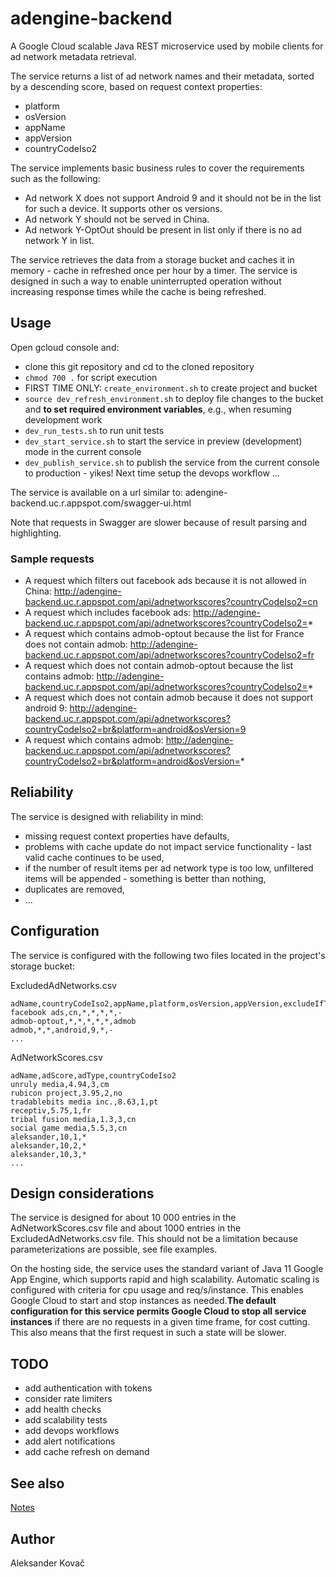 # adengine-backend

A Google Cloud scalable Java REST microservice used by mobile clients for ad network metadata retrieval.

The service returns a list of ad network names and their metadata, sorted by a descending score, based on request context properties:

* platform
* osVersion
* appName
* appVersion
* countryCodeIso2

The service implements basic business rules to cover the requirements such as the following:

* Ad network X does not support Android 9 and it should not be in the list for such a device. It supports other os versions.
* Ad network Y should not be served in China.
* Ad network Y-OptOut should be present in list only if there is no ad network Y in list.

The service retrieves the data from a storage bucket and caches it in memory - cache in refreshed once per hour by a timer. The service is designed in such a way to enable uninterrupted operation without increasing response times while the cache is being refreshed. 

## Usage

Open gcloud console and:

* clone this git repository and cd to the cloned repository
* ```chmod 700 .``` for script execution
* FIRST TIME ONLY: ```create_environment.sh``` to create project and bucket
* ```source dev_refresh_environment.sh``` to deploy file changes to the bucket and **to set required environment variables**, e.g., when resuming development work
* ```dev_run_tests.sh``` to run unit tests
* ```dev_start_service.sh``` to start the service in preview (development) mode in the current console
* ```dev_publish_service.sh``` to publish the service from the current console to production - yikes! Next time setup the devops workflow ...

The service is available on a url similar to: adengine-backend.uc.r.appspot.com/swagger-ui.html

Note that requests in Swagger are slower because of result parsing and highlighting.

### Sample requests

* A request which filters out facebook ads because it is not allowed in China: http://adengine-backend.uc.r.appspot.com/api/adnetworkscores?countryCodeIso2=cn
* A request which includes facebook ads: http://adengine-backend.uc.r.appspot.com/api/adnetworkscores?countryCodeIso2=*
* A request which contains admob-optout because the list for France does not contain admob: http://adengine-backend.uc.r.appspot.com/api/adnetworkscores?countryCodeIso2=fr
* A request which does not contain admob-optout because the list contains admob: http://adengine-backend.uc.r.appspot.com/api/adnetworkscores?countryCodeIso2=*
* A request which does not contain admob because it does not support android 9: http://adengine-backend.uc.r.appspot.com/api/adnetworkscores?countryCodeIso2=br&platform=android&osVersion=9
* A request which contains admob: http://adengine-backend.uc.r.appspot.com/api/adnetworkscores?countryCodeIso2=br&platform=android&osVersion=*

## Reliability

The service is designed with reliability in mind:

* missing request context properties have defaults,
* problems with cache update do not impact service functionality - last valid cache continues to be used,
* if the number of result items per ad network type is too low, unfiltered items will be appended - something is better than nothing,
* duplicates are removed,
* ...

## Configuration

The service is configured with the following two files located in the project's storage bucket:

ExcludedAdNetworks.csv

```csv
adName,countryCodeIso2,appName,platform,osVersion,appVersion,excludeIfThisAdNamePresent
facebook ads,cn,*,*,*,*,-
admob-optout,*,*,*,*,*,admob
admob,*,*,android,9,*,-
...
```

AdNetworkScores.csv

```csv
adName,adScore,adType,countryCodeIso2
unruly media,4.94,3,cm
rubicon project,3.95,2,no
tradablebits media inc.,8.63,1,pt
receptiv,5.75,1,fr
tribal fusion media,1.3,3,cn
social game media,5.5,3,cn
aleksander,10,1,*
aleksander,10,2,*
aleksander,10,3,*
...
```

## Design considerations

The service is designed for about 10 000 entries in the AdNetworkScores.csv file and about 1000 entries in the ExcludedAdNetworks.csv file. This should not be a limitation because parameterizations are possible, see file examples.

On the hosting side, the service uses the standard variant of Java 11 Google App Engine, which supports rapid and high scalability. Automatic scaling is configured with criteria for cpu usage and req/s/instance. This enables Google Cloud to start and stop instances as needed.**The default configuration for this service permits Google Cloud to stop all service instances** if there are no requests in a given time frame, for cost cutting. This also means that the first request in such a state will be slower.

## TODO

* add authentication with tokens
* consider rate limiters
* add health checks
* add scalability tests
* add devops workflows
* add alert notifications
* add cache refresh on demand

## See also

[Notes](NOTES.md)

## Author

Aleksander Kovač